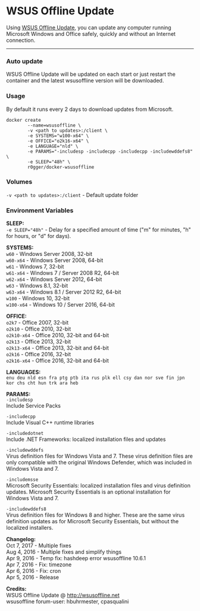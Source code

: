 # WSUS Offline Update

Using [WSUS Offline Update](http://wsusoffline.net/), you can update any computer running Microsoft Windows and Office safely, quickly and without an Internet connection.

-----------
### Auto update
WSUS Offline Update will be updated on each start or just restart the container and the latest wsusoffline version will be downloaded.

### Usage
By default it runs every 2 days to download updates from Microsoft.   

```
docker create 
        --name=wsusoffline \
        -v <path to updates>:/client \
        -e SYSTEMS="w100-x64" \
        -e OFFICE="o2k16-x64" \
        -e LANGUAGE="nld" \
        -e PARAMS="-includesp -includecpp -includecpp -includewddefs8" \
        -e SLEEP="48h" \     
        r0gger/docker-wsusoffline
```
### Volumes
`-v <path to updates>:/client` - Default update folder

### Environment Variables
**SLEEP:**   
`-e SLEEP="48h"` - Delay for a specified amount of time ("m" for minutes, "h" for hours, or "d" for days).

**SYSTEMS:**    
`w60` - Windows Server 2008, 32-bit  
`w60-x64` - Windows Server 2008, 64-bit  
`w61` - Windows 7, 32-bit  
`w61-x64` - Windows 7 / Server 2008 R2, 64-bit  
`w62-x64` - Windows Server 2012, 64-bit  
`w63` - Windows 8.1, 32-bit  
`w63-x64` - Windows 8.1 / Server 2012 R2, 64-bit  
`w100` - Windows 10, 32-bit  
`w100-x64` - Windows 10 / Server 2016, 64-bit


**OFFICE:**   
`o2k7` - Office 2007, 32-bit  
`o2k10` - Office 2010, 32-bit  
`o2k10-x64` - Office 2010, 32-bit and 64-bit  
`o2k13` - Office 2013, 32-bit  
`o2k13-x64` - Office 2013, 32-bit and 64-bit  
`o2k16` - Office 2016, 32-bit  
`o2k16-x64` - Office 2016, 32-bit and 64-bit 

**LANGUAGES:**   
`enu deu nld esn fra ptg ptb ita rus plk ell csy dan nor sve fin jpn kor chs cht hun trk ara heb`

**PARAMS:**  
`-includesp`   
Include Service Packs

`-includecpp`   
Include Visual C++ runtime libraries

`-includedotnet`   
Include .NET Frameworks: localized installation files and updates

`-includewddefs`   
Virus definition files for Windows Vista and 7. These virus definition files are only compatible with the original Windows Defender, which was included in Windows Vista and 7.

`-includemsse`   
Microsoft Security Essentials: localized installation files and virus definition updates. Microsoft Security Essentials is an optional installation for Windows Vista and 7.

`-includewddefs8`   
Virus definition files for Windows 8 and higher. These are the same virus definition updates as for Microsoft Security Essentials, but without the localized installers.


**Changelog:**  
Oct 7, 2017 - Multiple fixes   
Aug 4, 2016 - Multiple fixes and simplify things  
Apr 9, 2016 - Temp fix: hashdeep error wsusoffline 10.6.1   
Apr 7, 2016 - Fix: timezone   
Apr 6, 2016 - Fix: cron   
Apr 5, 2016 - Release   
    
**Credits:**   
WSUS Offline Update @ http://wsusoffline.net   
wsusoffline forum-user:  hbuhrmester, cpasqualini

